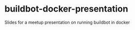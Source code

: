 buildbot-docker-presentation
============================

Slides for a meetup presentation on running buildbot in docker
